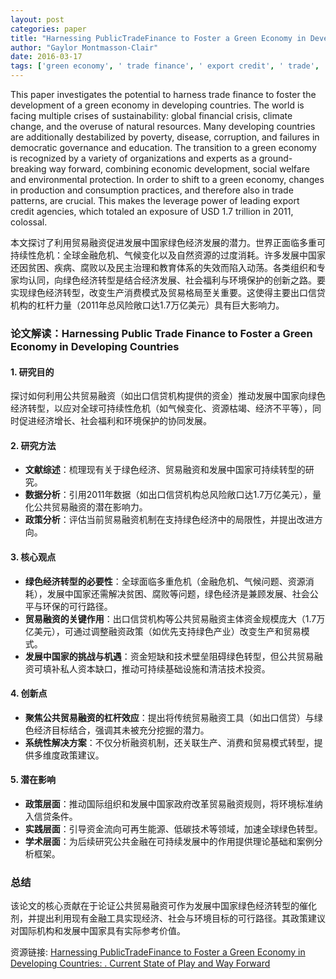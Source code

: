 ```yaml
---
layout: post
categories: paper
title: "Harnessing PublicTradeFinance to Foster a Green Economy in Developing Countries: . Current State of Play and Way Forward"
author: "Gaylor Montmasson-Clair"
date: 2016-03-17
tags: ['green economy', ' trade finance', ' export credit', ' trade', ' sustainable development']
---
```


This paper investigates the potential to harness trade finance to foster the development of a green economy in developing countries. The world is facing multiple crises of sustainability: global financial crisis, climate change, and the overuse of natural resources. Many developing countries are additionally destabilized by poverty, disease, corruption, and failures in democratic governance and education. The transition to a green economy is recognized by a variety of organizations and experts as a ground-breaking way forward, combining economic development, social welfare and environmental protection. In order to shift to a green economy, changes in production and consumption practices, and therefore also in trade patterns, are crucial. This makes the leverage power of leading export credit agencies, which totaled an exposure of USD 1.7 trillion in 2011, colossal.

本文探讨了利用贸易融资促进发展中国家绿色经济发展的潜力。世界正面临多重可持续性危机：全球金融危机、气候变化以及自然资源的过度消耗。许多发展中国家还因贫困、疾病、腐败以及民主治理和教育体系的失效而陷入动荡。各类组织和专家均认同，向绿色经济转型是结合经济发展、社会福利与环境保护的创新之路。要实现绿色经济转型，改变生产消费模式及贸易格局至关重要。这使得主要出口信贷机构的杠杆力量（2011年总风险敞口达1.7万亿美元）具有巨大影响力。

### **论文解读：Harnessing Public Trade Finance to Foster a Green Economy in Developing Countries**  

#### **1. 研究目的**  
探讨如何利用公共贸易融资（如出口信贷机构提供的资金）推动发展中国家向绿色经济转型，以应对全球可持续性危机（如气候变化、资源枯竭、经济不平等），同时促进经济增长、社会福利和环境保护的协同发展。  

#### **2. 研究方法**  
- **文献综述**：梳理现有关于绿色经济、贸易融资和发展中国家可持续转型的研究。  
- **数据分析**：引用2011年数据（如出口信贷机构总风险敞口达1.7万亿美元），量化公共贸易融资的潜在影响力。  
- **政策分析**：评估当前贸易融资机制在支持绿色经济中的局限性，并提出改进方向。  

#### **3. 核心观点**  
- **绿色经济转型的必要性**：全球面临多重危机（金融危机、气候问题、资源消耗），发展中国家还需解决贫困、腐败等问题，绿色经济是兼顾发展、社会公平与环保的可行路径。  
- **贸易融资的关键作用**：出口信贷机构等公共贸易融资主体资金规模庞大（1.7万亿美元），可通过调整融资政策（如优先支持绿色产业）改变生产和贸易模式。  
- **发展中国家的挑战与机遇**：资金短缺和技术壁垒阻碍绿色转型，但公共贸易融资可填补私人资本缺口，推动可持续基础设施和清洁技术投资。  

#### **4. 创新点**  
- **聚焦公共贸易融资的杠杆效应**：提出将传统贸易融资工具（如出口信贷）与绿色经济目标结合，强调其未被充分挖掘的潜力。  
- **系统性解决方案**：不仅分析融资机制，还关联生产、消费和贸易模式转型，提供多维度政策建议。  

#### **5. 潜在影响**  
- **政策层面**：推动国际组织和发展中国家政府改革贸易融资规则，将环境标准纳入信贷条件。  
- **实践层面**：引导资金流向可再生能源、低碳技术等领域，加速全球绿色转型。  
- **学术层面**：为后续研究公共金融在可持续发展中的作用提供理论基础和案例分析框架。  

### **总结**  
该论文的核心贡献在于论证公共贸易融资可作为发展中国家绿色经济转型的催化剂，并提出利用现有金融工具实现经济、社会与环境目标的可行路径。其政策建议对国际机构和发展中国家具有实际参考价值。

资源链接: [Harnessing PublicTradeFinance to Foster a Green Economy in Developing Countries: . Current State of Play and Way Forward](https://papers.ssrn.com/sol3/papers.cfm?abstract_id=2748473)
